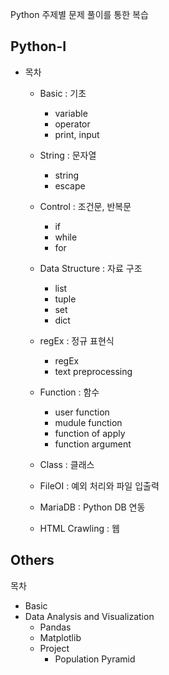 Python 주제별 문제 풀이를 통한 복습 
 
## Python-I 

* 목차  
  * Basic : 기초
    * variable
    * operator 
    * print, input
    
  * String : 문자열
    * string 
    * escape
    
  * Control : 조건문, 반복문  
    * if
    * while 
    * for
    
  * Data Structure : 자료 구조 
    * list
    * tuple 
    * set
    * dict
    
  * regEx : 정규 표현식 
    * regEx
    * text preprocessing 
  
  * Function : 함수
    * user function
    * mudule function
    * function of apply
    * function argument
    
  * Class : 클래스
  * FileOI : 예외 처리와 파일 입출력
  * MariaDB : Python DB 연동
  * HTML Crawling : 웹

## Others

목차 
* Basic
* Data Analysis and Visualization
  * Pandas
  * Matplotlib 
  * Project 
    * Population Pyramid
